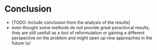 # Conclusion

- [TODO: Include  conclusion from the analysis of the results]
- even thought some methods do not provide great peractivcal results, they are still usefull as a tool of reformulation or gaining a different perspective on the problem and might open up new approaches in the future \o/
